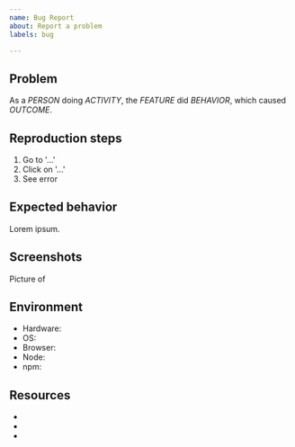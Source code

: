 ```yaml
---
name: Bug Report
about: Report a problem
labels: bug

---
```


## Problem

<!-- How would you explain the bug to someone who has never seen it? -->

As a *PERSON* doing *ACTIVITY*, the *FEATURE* did *BEHAVIOR*, which caused *OUTCOME*.

## Reproduction steps

<!-- What do other people need to do to see the problem themselves? -->

1. Go to '...'
2. Click on '...'
3. See error

## Expected behavior

<!-- What exactly do you wish happened instead? -->

Lorem ipsum.

## Screenshots

<!-- Add pictures to help explain the problem. -->

Picture of 

## Environment

 - Hardware: <!-- e.g. 2012 MacBook Pro 15 inch -->
 - OS: <!-- e.g. macOS 10.13.4 -->
 - Browser: <!-- e.g. Firefox 60.0.2 -->
 - Node: <!-- e.g. 8.11.13 -->
 - npm: <!-- e.g. 6.1.0 -->

## Resources

<!-- What will people need to fix this? Provide as much help as possible to get them started. -->

 - 
 - 
 - 
